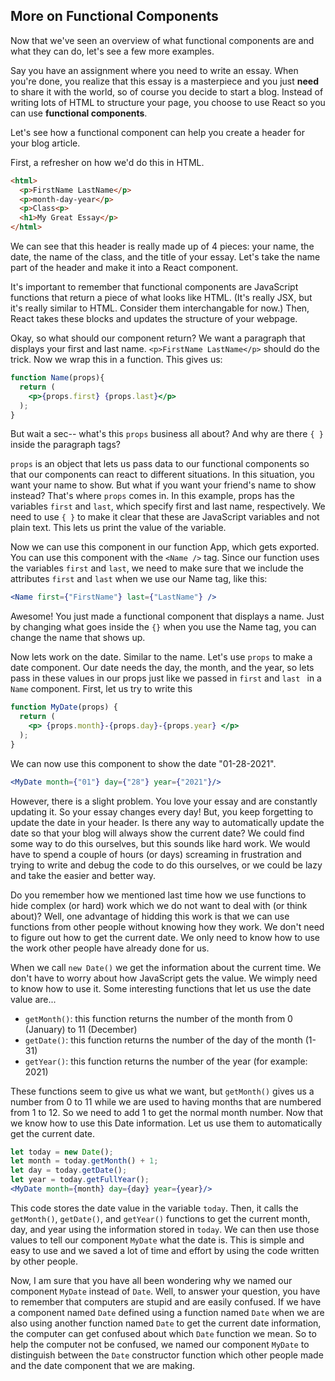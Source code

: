 ## More on Functional Components ##

Now that we've seen an overview of what functional components are and what they can do, let's see a few more examples.

Say you have an assignment where you need to write an essay. When you're done, you realize that this essay is a masterpiece and you just <b>need</b> to share it with the world, so of course you decide to start a blog. Instead of writing lots of HTML to structure your page, you choose to use React so you can use <strong>functional components</strong>.

Let's see how a functional component can help you create a header for your blog article.

First, a refresher on how we'd do this in HTML.
```html
<html>
  <p>FirstName LastName</p>
  <p>month-day-year</p>
  <p>Class<p>
  <h1>My Great Essay</p>
</html>
```
We can see that this header is really made up of 4 pieces: your name, the date, the name of the class, and the title of your essay. Let's take the name part of the header and make it into a React component.

It's important to remember that functional components are JavaScript functions that return a piece of what looks like HTML. (It's really JSX, but it's really similar to HTML. Consider them interchangable for now.) Then, React takes these blocks and updates the structure of your webpage.

Okay, so what should our component return? We want a paragraph that displays your first and last name. `<p>FirstName LastName</p>` should do the trick. Now we wrap this in a function. This gives us:

```jsx
function Name(props){
  return (
    <p>{props.first} {props.last}</p>
  );
}
```
But wait a sec-- what's this `props` business all about? And why are there `{ }` inside the paragraph tags?

`props` is an object that lets us pass data to our functional components so that our components can react to different situations. In this situation, you want your name to show. But what if you want your friend's name to show instead? That's where `props` comes in. In this example, props has the variables `first` and `last`, which specify first and last name, respectively. We need to use `{ }` to make it clear that these are JavaScript variables and not plain text. This lets us print the value of the variable.

Now we can use this component in our function App, which gets exported. You can use this component with the `<Name />` tag. Since our function uses the variables `first` and `last`, we need to make sure that we include the attributes `first` and `last` when we use our Name tag, like this:

```jsx
<Name first={"FirstName"} last={"LastName"} />
```

Awesome! You just made a functional component that displays a name. Just by changing what goes inside the `{}` when you use the Name tag, you can change the name that shows up.

Now lets work on the date. Similar to the name. Let's use `props` to make a date component. Our date needs the day, the month, and the year, so lets pass in these values in our props just like we passed in `first` and `last ` in a `Name` component. First, let us try to write this

```jsx
function MyDate(props) {
  return (
    <p> {props.month}-{props.day}-{props.year} </p>
  );
}
```

We can now use this component to show the date "01-28-2021".

```jsx
<MyDate month={"01"} day={"28"} year={"2021"}/>
```

However, there is a slight problem. You love your essay and are constantly updating it. So your essay changes every day! But, you keep forgetting to update the date in your header. Is there any way to automatically update the date so that your blog will always show the current date? We could find some way to do this ourselves, but this sounds like hard work. We would have to spend a couple of hours (or days) screaming in frustration and trying to write and debug the code to do this ourselves, or we could be lazy and take the easier and better way.

Do you remember how we mentioned last time how we use functions to hide complex (or hard) work which we do not want to deal with (or think about)? Well, one advantage of hidding this work is that we can use functions from other people without knowing how they work. We don't need to figure out how to get the current date. We only need to know how to use the work other people have already done for us.

When we call `new Date()` we get the information about the current time. We don't have to worry about how JavaScript gets the value. We wimply need to know how to use it. Some interesting functions that let us use the date value are...
* `getMonth()`: this function returns the number of the month from 0 (January) to 11 (December)
* `getDate()`: this function returns the number of the day of the month (1-31)
* `getYear()`: this function returns the number of the year (for example: 2021)

These functions seem to give us what we want, but `getMonth()` gives us a number from 0 to 11 while we are used to having months that are numbered from 1 to 12. So we need to add 1 to get the normal month number. Now that we know how to use this Date information. Let us use them to automatically get the current date.

```jsx
let today = new Date();
let month = today.getMonth() + 1;
let day = today.getDate();
let year = today.getFullYear();
<MyDate month={month} day={day} year={year}/>
```

This code stores the date value in the variable `today`. Then, it calls the `getMonth()`, `getDate()`, and `getYear()` functions to get the current month, day, and year using the information stored in `today`. We can then use those values to tell our component `MyDate` what the date is. This is simple and easy to use and we saved a lot of time and effort by using the code written by other people.

Now, I am sure that you have all been wondering why we named our component `MyDate` instead of `Date`. Well, to answer your question, you have to remember that computers are stupid and are easily confused. If we have a component named `Date` defined using a function named `Date` when we are also using another function named `Date` to get the current date information, the computer can get confused about which `Date` function we mean. So to help the computer not be confused, we named our component `MyDate` to distinguish between the `Date` constructor function which other people made and the date component that we are making.